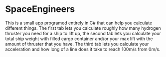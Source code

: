 # SpaceEngineers
This is a small app programed entirely in C# that can help you calculate different things. The first tab lets you calculate roughly how many hydrogen thruster you need for a ship to lift up, the second tab lets you calculate your total ship weight with filled cargo container and/or your max lift with the amount of thruster that you have. The third tab lets you calculate your acceleration and how long of a line does it take to reach 100m/s from 0m/s.

